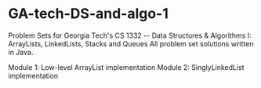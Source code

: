 # GA-tech-DS-and-algo-1
Problem Sets for Georgia Tech's CS 1332 -- Data Structures &amp; Algorithms I: ArrayLists, LinkedLists, Stacks and Queues
All problem set solutions written in Java.

Module 1: Low-level ArrayList implementation
Module 2: SinglyLinkedList implementation
